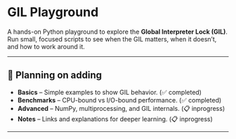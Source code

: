 # GIL Playground

A hands-on Python playground to explore the **Global Interpreter Lock (GIL)**.  
Run small, focused scripts to see when the GIL matters, when it doesn’t, and how to work around it.

---

## 📌 Planning on adding

- **Basics** – Simple examples to show GIL behavior.         (✅ completed)
- **Benchmarks** – CPU-bound vs I/O-bound performance.       (✅ completed)
- **Advanced** – NumPy, multiprocessing, and GIL internals.  (📋 inprogress)
- **Notes** – Links and explanations for deeper learning.    (📋 inprogress)

---
